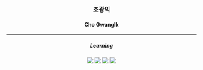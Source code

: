 <div  align="center">
  <h3>조광익</h3>
  <h4>Cho GwangIk</h4>
</div>

___
  
  
<div align="center">
  <h5> Learning </h5>
  <div>
   <img src="https://img.shields.io/badge/-HTML5-%23E34F26?style=flat-square&logo=HTML5&logoColor=white"/>
   <img src="https://img.shields.io/badge/-Javascript-%23F7DF1E?style=flat-square&logo=Javascript&logoColor=black"/>
   <img src="https://img.shields.io/badge/-CSS3-%231572B6?style=flat-square&logo=CSS3&logoColor=white"/>
   <img src="https://img.shields.io/badge/-React-%2361DAFB?style=flat-square&logo=React&logoColor=black"/>
  </div>
</div>
